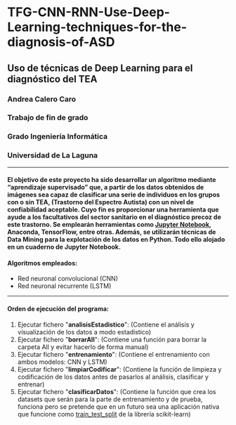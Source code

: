 # TFG-CNN-RNN-Use-Deep-Learning-techniques-for-the-diagnosis-of-ASD

## Uso de técnicas de Deep Learning para el diagnóstico del TEA
### Andrea Calero Caro
### Trabajo de fin de grado
### Grado Ingeniería Informática
### Universidad de La Laguna

-------------------------------------------------------------------------
#### El objetivo de este proyecto ha sido desarrollar un algoritmo mediante “aprendizaje supervisado” que, a partir de los datos obtenidos de imágenes sea capaz de clasificar una serie de individuos en los grupos con o sin TEA, (Trastorno del Espectro Autista) con un nivel de confiabilidad aceptable. Cuyo fin es proporcionar una herramienta que ayude a los facultativos del sector sanitario en el diagnóstico precoz de este trastorno. Se emplearán herramientas como [Jupyter Notebook](https://jupyter.org/), Anaconda, TensorFlow, entre otras. Además, se utilizarán técnicas de Data Mining para la explotación de los datos en Python. Todo ello alojado en un cuaderno de Jupyter Notebook.

#### Algoritmos empleados:
- Red neuronal convolucional (CNN)
- Red neuronal recurrente (LSTM)

-------------------------------------------------------------------------

#### Orden de ejecución del programa:
1. Ejecutar fichero "**analisisEstadistico**": (Contiene el análisis y visualización de los datos a modo estadístico)
2. Ejecutar fichero "**borrarAll**": (Contiene una función para borrar la carpeta All y evitar hacerlo de forma manual)
3. Ejecutar fichero "**entrenamiento**": (Contiene el entrenamiento con ambos modelos: CNN y LSTM)
4. Ejecutar fichero "**limpiarCodificar**": (Contiene la función de limpieza y codificación de los datos antes de pasarlos al análisis, clasificar y entrenar)
5. Ejecutar fichero "**clasificarDatos**": (Contiene la función que crea los datasets que serán para la parte de entrenamiento y de prueba, funciona pero se pretende que en un futuro sea una aplicación nativa que funcione como [train_test_split](https://scikit-learn.org/stable/modules/generated/sklearn.model_selection.train_test_split.html) de la librería scikit-learn)
